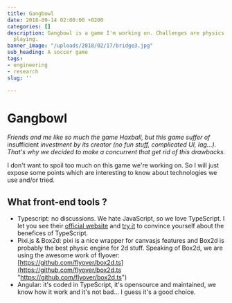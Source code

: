 ```yaml
---
title: Gangbowl
date: 2018-09-14 02:00:00 +0200
categories: []
description: Gangbowl is a game I'm working on. Challenges are physics and realtime
  playing.
banner_image: "/uploads/2018/02/17/bridge3.jpg"
sub_heading: A soccer game
tags:
- engineering
- research
slug: ''

---
```

# Gangbowl

_Friends and me like so much the game Haxball, but this game suffer of_ insufficient _investment by its creator (no fun stuff, complicated UI, lag...). That's why we decided to make a concurrent that get rid of this drawbacks._

I don't want to spoil too much on this game we're working on. So I will just expose some points which are interesting to know about technologies we use and/or tried.

## What front-end tools ?

* Typescript: no discussions. We hate JavaScript, so we love TypeScript. I let you see their [official website](https://www.typescriptlang.org/) and [try it](https://www.typescriptlang.org/play/index.html) to convince yourself about the benefices of TypeScript.
* Pixi.js & Box2d: pixi is a nice wrapper for canvasjs features and Box2d is probably the best physic engine for 2d stuff. Speaking of Box2d, we are using the awesome work of flyover: [https://github.com/flyover/box2d.ts](https://github.com/flyover/box2d.ts "https://github.com/flyover/box2d.ts")
* Angular: it's coded in TypeScript, it's opensource and maintained, we know how it work and it's not bad... I guess it's a good choice.